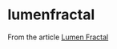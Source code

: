 # lumenfractal
From the article [Lumen Fractal](http://laravelista.com/build-an-api-with-lumen-and-fractal/)
